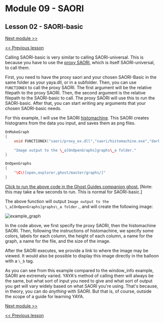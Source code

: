 # Module 09 - SAORI

## Lesson 02 - SAORI-basic

[Next module >>](../module_10_yaya_libraries/00_yaya_as_shiori.md)

[<< Previous lesson](../module_09_saori/01_saori-universal.md)

Calling SAORI-basic is very similar to calling SAORI-universal. This is because you have to use the [proxy SAORI](https://github.com/ukatech/csaori/releases/tag/saori_proxy_ex_v1.0.2), which is itself SAORI-universal, to call them.

First, you need to have the proxy saori and your chosen SAORI-Basic in the same folder as your yaya.dll, or in a subfolder. Then, you can use `FUNCTIONEX` to call the proxy SAORI. The first argument will be the relative filepath to the proxy SAORI. Then, the second argument is the relative filepath to the SAORI-basic to call. The proxy SAORI will use this to run the SAORI-basic. After that, you can start writing any arguments that your chosen SAORI-basic needs.

For this example, I will use the SAORI [histomachine](https://github.com/ecclysium/histomachine). This SAORI creates histograms from the data you input, and saves them as png files.

```c
OnMakeGraph
{
	void FUNCTIONEX("saori/proxy_ex.dll","saori/histomachine.exe","darkslateblue","#71a6f0","95,98,2000,7,8,10","95,98,2000,7,8,10","Windows OS numbers","example_graph.png",75)
	
	"Image output to the \_a[OnOpenGraphs]graphs\_a folder."
}

OnOpenGraphs
{
	"\C\![open,explorer,ghost/master/graphs/]"
}
```

[Click to run the above code in the Ghost Guides companion ghost.](https://zichqec.github.io/YAYA_Fundamentals/jump.html?url=x-ukagaka-link%3Atype%3Devent%26ghost%3DGhost%20Guides%26info%3DOnExample.M9.L2.MakeGraph) \[Note: this may take a few seconds to run. This is normal for SAORI-basic.]

The above function will output `Image output to the \_a[OnOpenGraphs]graphs\_a folder.`, and will create the following image:

![example_graph](https://user-images.githubusercontent.com/36972872/208625284-d5ccaa96-1700-4573-812a-01af6a979a17.png)


In the code above, we first specify the proxy SAORI, then the histomachine SAORI. Then, following the instructions of histomachine, we specify some colors, labels for each column, the height of each column, a name for the graph, a name for the file, and the size of the image.

After the SAORI executes, we provide a link to where the image may be viewed. It would also be possible to display this image directly in the balloon with a `\_b` tag.

As you can see from this example compared to the window_info example, SAORI are extremely varied. YAYA's method of calling them will always be the same, but what sort of input you need to give and what sort of output you get will vary widely based on what SAORI you're using. That's because, in theory, you can do *anything* with SAORI. But that is, of course, outside the scope of a guide for learning YAYA.

[Next module >>](../module_10_yaya_libraries/00_yaya_as_shiori.md)

[<< Previous lesson](../module_09_saori/01_saori-universal.md)
